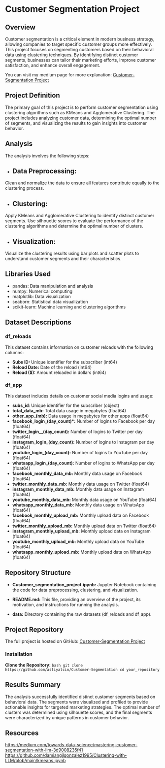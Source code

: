 # Customer Segmentation Project

## Overview

Customer segmentation is a critical element in modern business strategy, allowing companies to target specific customer groups more effectively. This project focuses on segmenting customers based on their behavioral data using clustering techniques. By identifying distinct customer segments, businesses can tailor their marketing efforts, improve customer satisfaction, and enhance overall engagement.

You can visit my medium page for more explanation:  [Customer-Segmentation Project](https://medium.com/@asliyalcnn/mastering-customer-segmentation-with-kmeans-and-agglomerative-clustering-73f76a60d050) 

## Project Definition
The primary goal of this project is to perform customer segmentation using clustering algorithms such as KMeans and Agglomerative Clustering. The project includes analyzing customer data, determining the optimal number of segments, and visualizing the results to gain insights into customer behavior.

## Analysis
The analysis involves the following steps:

- ## Data Preprocessing:
Clean and normalize the data to ensure all features contribute equally to the clustering process.

- ## Clustering:
Apply KMeans and Agglomerative Clustering to identify distinct customer segments.
Use silhouette scores to evaluate the performance of the clustering algorithms and determine the optimal number of clusters.

- ## Visualization:
Visualize the clustering results using bar plots and scatter plots to understand customer segments and their characteristics.

## Libraries Used
- pandas: Data manipulation and analysis
- numpy: Numerical computing
- matplotlib: Data visualization
- seaborn: Statistical data visualization
- scikit-learn: Machine learning and clustering algorithms

## Dataset Descriptions

### df_reloads
This dataset contains information on customer reloads with the following columns:

- **Subs ID:** Unique identifier for the subscriber (int64)
- **Reload Date:** Date of the reload (int64)
- **Reload ($):** Amount reloaded in dollars (int64)


### df_app
This dataset includes details on customer social media logins and usage:

- **subs_id**: Unique identifier for the subscriber (object)
- **total_data_mb:** Total data usage in megabytes (float64)
- **other_app_(mb):** Data usage in megabytes for other apps (float64)
- **facebook_login_(day_count)*:** Number of logins to Facebook per day (float64)
- **twitter_login__(day_count):** Number of logins to Twitter per day (float64)
- **instagram_login_(day_count):** Number of logins to Instagram per day (float64)
- **youtube_login_(day_count):** Number of logins to YouTube per day (float64)
- **whatsapp_login_(day_count):** Number of logins to WhatsApp per day (float64)
- **facebook_monthly_data_mb:** Monthly data usage on Facebook (float64)
- **twitter_monthly_data_mb:** Monthly data usage on Twitter (float64)
- **instagram_monthly_data_mb:** Monthly data usage on Instagram (float64)
- **youtube_monthly_data_mb:** Monthly data usage on YouTube (float64)
- **whatsapp_monthly_data_mb:** Monthly data usage on WhatsApp (float64)
- **facebook_monthly_upload_mb:** Monthly upload data on Facebook (float64)
- **twitter_monthly_upload_mb:** Monthly upload data on Twitter (float64)
- **instagram_monthly_upload_mb:** Monthly upload data on Instagram (float64)
- **youtube_monthly_upload_mb:** Monthly upload data on YouTube (float64)
- **whatsapp_monthly_upload_mb:** Monthly upload data on WhatsApp (float64)

## Repository Structure

- **Customer_segmentation_project.ipynb:**   Jupyter Notebook containing the code for data preprocessing, clustering, and visualization.
  
- **README.md:**  This file, providing an overview of the project, its motivation, and instructions for running the analysis.
  
- **data:** Directory containing the raw datasets (df_reloads and df_app).
  

 ## Project Repository
 
The full project is hosted on GitHub: [Customer-Segmentation Project](https://github.com/asliyalcin/Customer-Segmentation)


### Installation

 **Clone the Repository:**
    ```bash
    git clone https://github.com/asliyalcin/Customer-Segmentation
    cd your_repository
    ```

## Results Summary
The analysis successfully identified distinct customer segments based on behavioral data. The segments were visualized and profiled to provide actionable insights for targeted marketing strategies. The optimal number of clusters was determined using silhouette scores, and the final segments were characterized by unique patterns in customer behavior.

## Resources
https://medium.com/towards-data-science/mastering-customer-segmentation-with-llm-3d9008235f41
https://github.com/damiangilgonzalez1995/Clustering-with-LLM/blob/main/kmeans.ipynb
